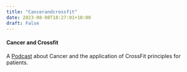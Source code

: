 ```yaml
---
title: "Cancerandcrossfit"
date: 2023-08-08T18:27:01+10:00
draft: False
---
```


#### Cancer and Crossfit

A [Podcast](https://cancerandcrossfit.com/) about Cancer and the application
of CrossFit principles for patients.
